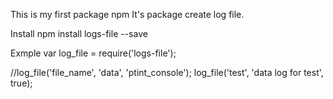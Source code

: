 This is my first package npm It's package create log file. 

Install
npm install logs-file --save

Exmple
var log_file = require('logs-file');

//log_file('file_name', 'data', 'ptint_console');
log_file('test', 'data log for test', true);




